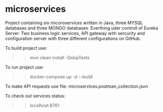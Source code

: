 # microservices

Project containing six micoroservices written in Java, three MYSQL databases and three MONGO databases. Everthing uder controll of Eureka Server. Two business logic services, API gateway with sercurity and configuration server with three different configurations on GitHub.

To build project use:
>> mvn clean install -DskipTests

To run project use:
>> docker-compose up -d --build

To make API requests use file: microservices.postman_collection.json

To check out services status:
>> localhost:8761
